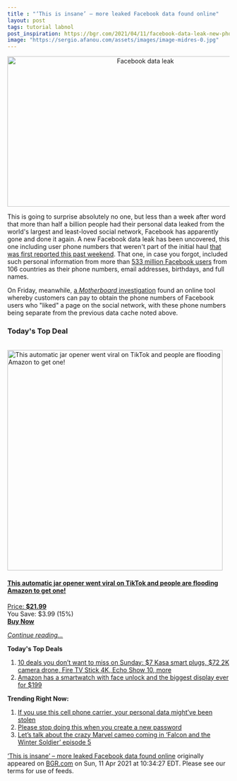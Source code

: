```yaml
---
title : "‘This is insane’ – more leaked Facebook data found online"
layout: post
tags: tutorial labnol
post_inspiration: https://bgr.com/2021/04/11/facebook-data-leak-new-phone-numbers-found-online/
image: "https://sergio.afanou.com/assets/images/image-midres-0.jpg"
---
```


<center><a href="https://bgr.com/2021/04/11/facebook-data-leak-new-phone-numbers-found-online/" class="bgr-rss-featured-image bgr-rss-test-class"><img loading="lazy" width="610" height="341" src="https://bgr.com/wp-content/uploads/2021/04/rsz_mega715671_001.jpg?quality=70&amp;strip=all&amp;w=610" class="attachment-feed_normal size-feed_normal wp-post-image" alt="Facebook data leak" loading="lazy" srcset="https://bgr.com/wp-content/uploads/2021/04/rsz_mega715671_001.jpg 1680w, https://bgr.com/wp-content/uploads/2021/04/rsz_mega715671_001.jpg?resize=150,84 150w, https://bgr.com/wp-content/uploads/2021/04/rsz_mega715671_001.jpg?resize=300,168 300w, https://bgr.com/wp-content/uploads/2021/04/rsz_mega715671_001.jpg?resize=768,430 768w, https://bgr.com/wp-content/uploads/2021/04/rsz_mega715671_001.jpg?resize=1024,573 1024w, https://bgr.com/wp-content/uploads/2021/04/rsz_mega715671_001.jpg?resize=1536,859 1536w, https://bgr.com/wp-content/uploads/2021/04/rsz_mega715671_001.jpg?resize=610,341 610w, https://bgr.com/wp-content/uploads/2021/04/rsz_mega715671_001.jpg?resize=664,372 664w, https://bgr.com/wp-content/uploads/2021/04/rsz_mega715671_001.jpg?resize=360,200 360w, https://bgr.com/wp-content/uploads/2021/04/rsz_mega715671_001.jpg?resize=1200,671 1200w, https://bgr.com/wp-content/uploads/2021/04/rsz_mega715671_001.jpg?resize=782,438 782w, https://bgr.com/wp-content/uploads/2021/04/rsz_mega715671_001.jpg?resize=827,463 827w, https://bgr.com/wp-content/uploads/2021/04/rsz_mega715671_001.jpg?resize=800,448 800w" sizes="(max-width: 610px) 100vw, 610px" title="Facebook data leak" /></a></center><p>This is going to surprise absolutely no one, but less than a week after word that more than half a billion people had their personal data leaked from the world's largest and least-loved social network, Facebook has apparently gone and done it again. A new Facebook data leak has been uncovered, this one including user phone numbers that weren't part of the initial haul <a href="https://bgr.com/2021/04/03/facebook-data-leak-533-million-user-records-leaked-online/">that was first reported this past weekend</a>. That one, in case you forgot, included such personal information from more than <a href="https://www.marketwatch.com/story/533-million-facebook-users-phone-numbers-and-personal-data-reported-leaked-online-11617475820" target="_blank" rel="nofollow noopener">533 million Facebook users</a> from 106 countries as their phone numbers, email addresses, birthdays, and full names.</p>
<p>On Friday, meanwhile, <a href="https://www.vice.com/amp/en/article/qj8dj5/facebook-phone-number-data-breach-telegram-bot?__twitter_impression=true">a <em>Motherboard</em> investigation</a> found an online tool whereby customers can pay to obtain the phone numbers of Facebook users who "liked" a page on the social network, with these phone numbers being separate from the previous data cache noted above.</p>
<h3>Today's Top Deal</h3>
<p><a href="https://www.amazon.com/Electric-Restaurant-Automatic-Seniors-Arthritis/dp/B089SNZD4N?tag=b0c55topdeals-20"><br><img height="500px" width="488px" src="https://m.media-amazon.com/images/I/41qT41L0ydL.jpg" alt="This automatic jar opener went viral on TikTok and people are flooding Amazon to get one!"><br></a></p>
<h4><a href="https://www.amazon.com/Electric-Restaurant-Automatic-Seniors-Arthritis/dp/B089SNZD4N?tag=b0c55rss-20">This automatic jar opener went viral on TikTok and people are flooding Amazon to get one!</a></h4>
<p><a href="https://www.amazon.com/Electric-Restaurant-Automatic-Seniors-Arthritis/dp/B089SNZD4N?tag=b0c55rss-20">Price: <strong>$21.99</strong></a><br><span>You Save: $3.99 (15%)</span><br><strong><a href="https://www.amazon.com/Electric-Restaurant-Automatic-Seniors-Arthritis/dp/B089SNZD4N?tag=b0c55rss-20">Buy Now</a></strong></p>
<p><a href="https://bgr.com/2021/04/11/facebook-data-leak-new-phone-numbers-found-online/" class="more-link"><em>Continue reading...</em></a></p>

<p><strong>Today's Top Deals</strong></p>
<ol>
<li><a href="https://bgr.com/2021/04/11/amazon-deals-of-the-day-on-apr-11-2021/?utm_source=rss&#038;utm_campaign=topdeals">10 deals you don&#8217;t want to miss on Sunday: $7 Kasa smart plugs, $72 2K camera drone, Fire TV Stick 4K, Echo Show 10, more</a></li>
<li><a href="https://bgr.com/2021/04/09/android-smartwatch-amazon-deal-ticwris-max-s/?utm_source=rss&#038;utm_campaign=topdeals">Amazon has a smartwatch with face unlock and the biggest display ever for $199</a></li>
</ol>

<p><strong>Trending Right Now:</strong></p>
<ol>
<li><a href="https://bgr.com/2021/04/10/q-link-wireless-data-breach-personal-data-exposed-phone-number/">If you use this cell phone carrier, your personal data might&#8217;ve been stolen</a></li>
<li><a href="https://bgr.com/2021/04/10/cybersecurity-news-study-of-worst-password-mistakes/">Please stop doing this when you create a new password</a></li>
<li><a href="https://bgr.com/2021/04/10/falcon-winter-soldier-episode-5-mysterious-cameo/">Let&#8217;s talk about the crazy Marvel cameo coming in &#8216;Falcon and the Winter Soldier&#8217; episode 5</a></li>
</ol>
<p><a href="https://bgr.com/2021/04/11/facebook-data-leak-new-phone-numbers-found-online/">‘This is insane’ – more leaked Facebook data found online</a> originally appeared on <a href="http://bgr.com">BGR.com</a> on Sun, 11 Apr 2021 at 10:34:27 EDT. Please see our terms for use of feeds.</p>
